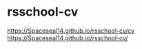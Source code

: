 # rsschool-cv
https://Spaceseal14.github.io/rsschool-cv/cv
https://Spaceseal14.github.io/rsschool-cv/
